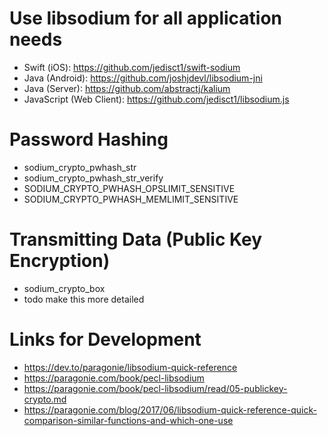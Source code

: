 # Use libsodium for all application needs
* Swift (iOS): https://github.com/jedisct1/swift-sodium
* Java (Android): https://github.com/joshjdevl/libsodium-jni
* Java (Server): https://github.com/abstractj/kalium
* JavaScript (Web Client): https://github.com/jedisct1/libsodium.js

# Password Hashing
* sodium_crypto_pwhash_str
* sodium_crypto_pwhash_str_verify
* SODIUM_CRYPTO_PWHASH_OPSLIMIT_SENSITIVE	
* SODIUM_CRYPTO_PWHASH_MEMLIMIT_SENSITIVE

# Transmitting Data (Public Key Encryption)
* sodium_crypto_box
* todo make this more detailed

# Links for Development
* https://dev.to/paragonie/libsodium-quick-reference
* https://paragonie.com/book/pecl-libsodium
* https://paragonie.com/book/pecl-libsodium/read/05-publickey-crypto.md
* https://paragonie.com/blog/2017/06/libsodium-quick-reference-quick-comparison-similar-functions-and-which-one-use

